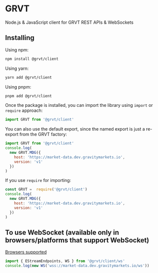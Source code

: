 # GRVT

Node.js & JavaScript client for GRVT REST APIs & WebSockets

## Installing

Using npm:

```bash
npm install @grvt/client
```

Using yarn:

```bash
yarn add @grvt/client
```

Using pnpm:

```bash
pnpm add @grvt/client
```

Once the package is installed, you can import the library using `import` or `require` approach:

```js
import GRVT from '@grvt/client'
```

You can also use the default export, since the named export is just a re-export from the GRVT factory:

```js
import GRVT from '@grvt/client'
console.log(
  new GRVT.MDG({
    host: 'https://market-data.dev.gravitymarkets.io',
    version: 'v1'
  })
)
```

If you use `require` for importing:

```js
const GRVT =  require('@grvt/client')
console.log(
  new GRVT.MDG({
    host: 'https://market-data.dev.gravitymarkets.io',
    version: 'v1'
  })
)
```

## To use WebSocket (available only in browsers/platforms that support WebSocket)

[Browsers supported](https://caniuse.com/websockets)

```js
import { EStreamEndpoints, WS } from '@grvt/client/ws'
console.log(new WS('wss://market-data.dev.gravitymarkets.io/ws'))
```
